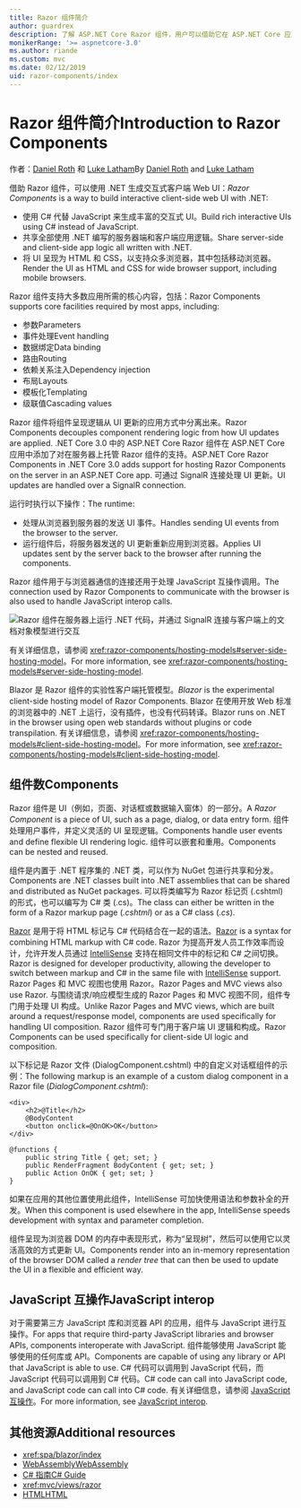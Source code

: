 ```yaml
---
title: Razor 组件简介
author: guardrex
description: 了解 ASP.NET Core Razor 组件，用户可以借助它在 ASP.NET Core 应用中使用 .NET 生成交互式客户端 Web UI。
monikerRange: '>= aspnetcore-3.0'
ms.author: riande
ms.custom: mvc
ms.date: 02/12/2019
uid: razor-components/index
---
```

# <a name="introduction-to-razor-components"></a><span data-ttu-id="fc208-103">Razor 组件简介</span><span class="sxs-lookup"><span data-stu-id="fc208-103">Introduction to Razor Components</span></span>

<span data-ttu-id="fc208-104">作者：[Daniel Roth](https://github.com/danroth27) 和 [Luke Latham](https://github.com/guardrex)</span><span class="sxs-lookup"><span data-stu-id="fc208-104">By [Daniel Roth](https://github.com/danroth27) and [Luke Latham](https://github.com/guardrex)</span></span>

<span data-ttu-id="fc208-105">借助 Razor 组件，可以使用 .NET 生成交互式客户端 Web UI：</span><span class="sxs-lookup"><span data-stu-id="fc208-105">*Razor Components* is a way to build interactive client-side web UI with .NET:</span></span>

* <span data-ttu-id="fc208-106">使用 C# 代替 JavaScript 来生成丰富的交互式 UI。</span><span class="sxs-lookup"><span data-stu-id="fc208-106">Build rich interactive UIs using C# instead of JavaScript.</span></span>
* <span data-ttu-id="fc208-107">共享全部使用 .NET 编写的服务器端和客户端应用逻辑。</span><span class="sxs-lookup"><span data-stu-id="fc208-107">Share server-side and client-side app logic all written with .NET.</span></span>
* <span data-ttu-id="fc208-108">将 UI 呈现为 HTML 和 CSS，以支持众多浏览器，其中包括移动浏览器。</span><span class="sxs-lookup"><span data-stu-id="fc208-108">Render the UI as HTML and CSS for wide browser support, including mobile browsers.</span></span>

<span data-ttu-id="fc208-109">Razor 组件支持大多数应用所需的核心内容，包括：</span><span class="sxs-lookup"><span data-stu-id="fc208-109">Razor Components supports core facilities required by most apps, including:</span></span>

* <span data-ttu-id="fc208-110">参数</span><span class="sxs-lookup"><span data-stu-id="fc208-110">Parameters</span></span>
* <span data-ttu-id="fc208-111">事件处理</span><span class="sxs-lookup"><span data-stu-id="fc208-111">Event handling</span></span>
* <span data-ttu-id="fc208-112">数据绑定</span><span class="sxs-lookup"><span data-stu-id="fc208-112">Data binding</span></span>
* <span data-ttu-id="fc208-113">路由</span><span class="sxs-lookup"><span data-stu-id="fc208-113">Routing</span></span>
* <span data-ttu-id="fc208-114">依赖关系注入</span><span class="sxs-lookup"><span data-stu-id="fc208-114">Dependency injection</span></span>
* <span data-ttu-id="fc208-115">布局</span><span class="sxs-lookup"><span data-stu-id="fc208-115">Layouts</span></span>
* <span data-ttu-id="fc208-116">模板化</span><span class="sxs-lookup"><span data-stu-id="fc208-116">Templating</span></span>
* <span data-ttu-id="fc208-117">级联值</span><span class="sxs-lookup"><span data-stu-id="fc208-117">Cascading values</span></span>

<span data-ttu-id="fc208-118">Razor 组件将组件呈现逻辑从 UI 更新的应用方式中分离出来。</span><span class="sxs-lookup"><span data-stu-id="fc208-118">Razor Components decouples component rendering logic from how UI updates are applied.</span></span> <span data-ttu-id="fc208-119">.NET Core 3.0 中的 ASP.NET Core Razor 组件在 ASP.NET Core 应用中添加了对在服务器上托管 Razor 组件的支持。</span><span class="sxs-lookup"><span data-stu-id="fc208-119">ASP.NET Core Razor Components in .NET Core 3.0 adds support for hosting Razor Components on the server in an ASP.NET Core app.</span></span> <span data-ttu-id="fc208-120">可通过 SignalR 连接处理 UI 更新。</span><span class="sxs-lookup"><span data-stu-id="fc208-120">UI updates are handled over a SignalR connection.</span></span>

<span data-ttu-id="fc208-121">运行时执行以下操作：</span><span class="sxs-lookup"><span data-stu-id="fc208-121">The runtime:</span></span>

* <span data-ttu-id="fc208-122">处理从浏览器到服务器的发送 UI 事件。</span><span class="sxs-lookup"><span data-stu-id="fc208-122">Handles sending UI events from the browser to the server.</span></span>
* <span data-ttu-id="fc208-123">运行组件后，将服务器发送的 UI 更新重新应用到浏览器。</span><span class="sxs-lookup"><span data-stu-id="fc208-123">Applies UI updates sent by the server back to the browser after running the components.</span></span>

<span data-ttu-id="fc208-124">Razor 组件用于与浏览器通信的连接还用于处理 JavaScript 互操作调用。</span><span class="sxs-lookup"><span data-stu-id="fc208-124">The connection used by Razor Components to communicate with the browser is also used to handle JavaScript interop calls.</span></span>

![Razor 组件在服务器上运行 .NET 代码，并通过 SignalR 连接与客户端上的文档对象模型进行交互](index/_static/aspnet-core-razor-components.png)

<span data-ttu-id="fc208-126">有关详细信息，请参阅 <xref:razor-components/hosting-models#server-side-hosting-model>。</span><span class="sxs-lookup"><span data-stu-id="fc208-126">For more information, see <xref:razor-components/hosting-models#server-side-hosting-model>.</span></span>

<span data-ttu-id="fc208-127">Blazor 是 Razor 组件的实验性客户端托管模型。</span><span class="sxs-lookup"><span data-stu-id="fc208-127">*Blazor* is the experimental client-side hosting model of Razor Components.</span></span> <span data-ttu-id="fc208-128">Blazor 在使用开放 Web 标准的浏览器中的 .NET 上运行，没有插件，也没有代码转译。</span><span class="sxs-lookup"><span data-stu-id="fc208-128">Blazor runs on .NET in the browser using open web standards without plugins or code transpilation.</span></span> <span data-ttu-id="fc208-129">有关详细信息，请参阅 <xref:razor-components/hosting-models#client-side-hosting-model>。</span><span class="sxs-lookup"><span data-stu-id="fc208-129">For more information, see <xref:razor-components/hosting-models#client-side-hosting-model>.</span></span>

## <a name="components"></a><span data-ttu-id="fc208-130">组件数</span><span class="sxs-lookup"><span data-stu-id="fc208-130">Components</span></span>

<span data-ttu-id="fc208-131">Razor 组件是 UI（例如，页面、对话框或数据输入窗体）的一部分。</span><span class="sxs-lookup"><span data-stu-id="fc208-131">A *Razor Component* is a piece of UI, such as a page, dialog, or data entry form.</span></span> <span data-ttu-id="fc208-132">组件处理用户事件，并定义灵活的 UI 呈现逻辑。</span><span class="sxs-lookup"><span data-stu-id="fc208-132">Components handle user events and define flexible UI rendering logic.</span></span> <span data-ttu-id="fc208-133">组件可以嵌套和重用。</span><span class="sxs-lookup"><span data-stu-id="fc208-133">Components can be nested and reused.</span></span>

<span data-ttu-id="fc208-134">组件是内置于 .NET 程序集的 .NET 类，可以作为 NuGet 包进行共享和分发。</span><span class="sxs-lookup"><span data-stu-id="fc208-134">Components are .NET classes built into .NET assemblies that can be shared and distributed as NuGet packages.</span></span> <span data-ttu-id="fc208-135">可以将类编写为 Razor 标记页 (.cshtml) 的形式，也可以编写为 C# 类 (.cs)。</span><span class="sxs-lookup"><span data-stu-id="fc208-135">The class can either be written in the form of a Razor markup page (*.cshtml*) or as a C# class (*.cs*).</span></span>

<span data-ttu-id="fc208-136">[Razor](xref:mvc/views/razor) 是用于将 HTML 标记与 C# 代码结合在一起的语法。</span><span class="sxs-lookup"><span data-stu-id="fc208-136">[Razor](xref:mvc/views/razor) is a syntax for combining HTML markup with C# code.</span></span> <span data-ttu-id="fc208-137">Razor 为提高开发人员工作效率而设计，允许开发人员通过 [IntelliSense](/visualstudio/ide/using-intellisense) 支持在相同文件中的标记和 C# 之间切换。</span><span class="sxs-lookup"><span data-stu-id="fc208-137">Razor is designed for developer productivity, allowing the developer to switch between markup and C# in the same file with [IntelliSense](/visualstudio/ide/using-intellisense) support.</span></span> <span data-ttu-id="fc208-138">Razor Pages 和 MVC 视图也使用 Razor。</span><span class="sxs-lookup"><span data-stu-id="fc208-138">Razor Pages and MVC views also use Razor.</span></span> <span data-ttu-id="fc208-139">与围绕请求/响应模型生成的 Razor Pages 和 MVC 视图不同，组件专门用于处理 UI 构成。</span><span class="sxs-lookup"><span data-stu-id="fc208-139">Unlike Razor Pages and MVC views, which are built around a request/response model, components are used specifically for handling UI composition.</span></span> <span data-ttu-id="fc208-140">Razor 组件可专门用于客户端 UI 逻辑和构成。</span><span class="sxs-lookup"><span data-stu-id="fc208-140">Razor Components can be used specifically for client-side UI logic and composition.</span></span>

<span data-ttu-id="fc208-141">以下标记是 Razor 文件 (DialogComponent.cshtml) 中的自定义对话框组件的示例：</span><span class="sxs-lookup"><span data-stu-id="fc208-141">The following markup is an example of a custom dialog component in a Razor file (*DialogComponent.cshtml*):</span></span>

```cshtml
<div>
    <h2>@Title</h2>
    @BodyContent
    <button onclick=@OnOK>OK</button>
</div>

@functions {
    public string Title { get; set; }
    public RenderFragment BodyContent { get; set; }
    public Action OnOK { get; set; }
}
```

<span data-ttu-id="fc208-142">如果在应用的其他位置使用此组件，IntelliSense 可加快使用语法和参数补全的开发。</span><span class="sxs-lookup"><span data-stu-id="fc208-142">When this component is used elsewhere in the app, IntelliSense speeds development with syntax and parameter completion.</span></span>

<span data-ttu-id="fc208-143">组件呈现为浏览器 DOM 的内存中表现形式，称为“呈现树”，然后可以使用它以灵活高效的方式更新 UI。</span><span class="sxs-lookup"><span data-stu-id="fc208-143">Components render into an in-memory representation of the browser DOM called a *render tree* that can then be used to update the UI in a flexible and efficient way.</span></span>

## <a name="javascript-interop"></a><span data-ttu-id="fc208-144">JavaScript 互操作</span><span class="sxs-lookup"><span data-stu-id="fc208-144">JavaScript interop</span></span>

<span data-ttu-id="fc208-145">对于需要第三方 JavaScript 库和浏览器 API 的应用，组件与 JavaScript 进行互操作。</span><span class="sxs-lookup"><span data-stu-id="fc208-145">For apps that require third-party JavaScript libraries and browser APIs, components interoperate with JavaScript.</span></span> <span data-ttu-id="fc208-146">组件能够使用 JavaScript 能够使用的任何库或 API。</span><span class="sxs-lookup"><span data-stu-id="fc208-146">Components are capable of using any library or API that JavaScript is able to use.</span></span> <span data-ttu-id="fc208-147">C# 代码可以调用到 JavaScript 代码，而 JavaScript 代码可以调用到 C# 代码。</span><span class="sxs-lookup"><span data-stu-id="fc208-147">C# code can call into JavaScript code, and JavaScript code can call into C# code.</span></span> <span data-ttu-id="fc208-148">有关详细信息，请参阅 [JavaScript 互操作](xref:razor-components/javascript-interop)。</span><span class="sxs-lookup"><span data-stu-id="fc208-148">For more information, see [JavaScript interop](xref:razor-components/javascript-interop).</span></span>

## <a name="additional-resources"></a><span data-ttu-id="fc208-149">其他资源</span><span class="sxs-lookup"><span data-stu-id="fc208-149">Additional resources</span></span>

* <xref:spa/blazor/index>
* [<span data-ttu-id="fc208-150">WebAssembly</span><span class="sxs-lookup"><span data-stu-id="fc208-150">WebAssembly</span></span>](http://webassembly.org/)
* [<span data-ttu-id="fc208-151">C# 指南</span><span class="sxs-lookup"><span data-stu-id="fc208-151">C# Guide</span></span>](/dotnet/csharp/)
* <xref:mvc/views/razor>
* [<span data-ttu-id="fc208-152">HTML</span><span class="sxs-lookup"><span data-stu-id="fc208-152">HTML</span></span>](https://www.w3.org/html/)
